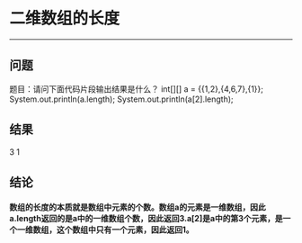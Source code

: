 # 二维数组的长度
---
## 问题
题目：请问下面代码片段输出结果是什么？
int[][] a = {{1,2},{4,6,7},{1}};
System.out.println(a.length);
System.out.println(a[2].length);
## 结果
3
1
## 结论
#### 数组的长度的本质就是数组中元素的个数。数组a的元素是一维数组，因此a.length返回的是a中的一维数组个数，因此返回3.a[2]是a中的第3个元素，是一个一维数组，这个数组中只有一个元素，因此返回1。